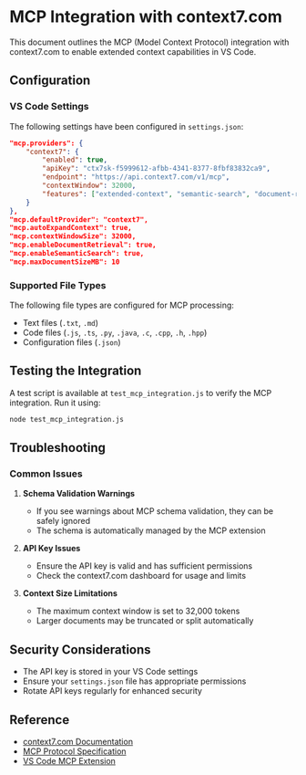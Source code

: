 # MCP Integration with context7.com

This document outlines the MCP (Model Context Protocol) integration with context7.com to enable extended context capabilities in VS Code.

## Configuration

### VS Code Settings

The following settings have been configured in `settings.json`:

```json
"mcp.providers": {
    "context7": {
        "enabled": true,
        "apiKey": "ctx7sk-f5999612-afbb-4341-8377-8fbf83832ca9",
        "endpoint": "https://api.context7.com/v1/mcp",
        "contextWindow": 32000,
        "features": ["extended-context", "semantic-search", "document-retrieval"]
    }
},
"mcp.defaultProvider": "context7",
"mcp.autoExpandContext": true,
"mcp.contextWindowSize": 32000,
"mcp.enableDocumentRetrieval": true,
"mcp.enableSemanticSearch": true,
"mcp.maxDocumentSizeMB": 10
```

### Supported File Types

The following file types are configured for MCP processing:
- Text files (`.txt`, `.md`)
- Code files (`.js`, `.ts`, `.py`, `.java`, `.c`, `.cpp`, `.h`, `.hpp`)
- Configuration files (`.json`)

## Testing the Integration

A test script is available at `test_mcp_integration.js` to verify the MCP integration. Run it using:

```bash
node test_mcp_integration.js
```

## Troubleshooting

### Common Issues

1. **Schema Validation Warnings**
   - If you see warnings about MCP schema validation, they can be safely ignored
   - The schema is automatically managed by the MCP extension

2. **API Key Issues**
   - Ensure the API key is valid and has sufficient permissions
   - Check the context7.com dashboard for usage and limits

3. **Context Size Limitations**
   - The maximum context window is set to 32,000 tokens
   - Larger documents may be truncated or split automatically

## Security Considerations

- The API key is stored in your VS Code settings
- Ensure your `settings.json` file has appropriate permissions
- Rotate API keys regularly for enhanced security

## Reference

- [context7.com Documentation](https://context7.com/docs)
- [MCP Protocol Specification](https://mcp.dev/spec)
- [VS Code MCP Extension](https://marketplace.visualstudio.com/items?itemName=context7.mcp)
